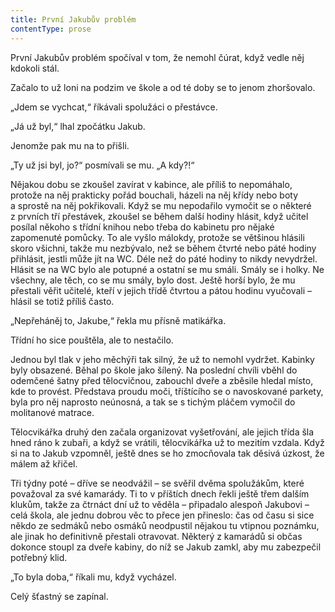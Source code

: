 ```yaml
---
title: První Jakubův problém
contentType: prose
---
```


<section>

První Jakubův problém spočíval v tom, že nemohl čúrat, když vedle něj kdokoli stál.

Začalo to už loni na podzim ve škole a od té doby se to jenom zhoršovalo.

„Jdem se vychcat,“ říkávali spolužáci o přestávce.

„Já už byl,“ lhal zpočátku Jakub.

Jenomže pak mu na to přišli.

„Ty už jsi byl, jo?“ posmívali se mu. „A kdy?!“

Nějakou dobu se zkoušel zavírat v kabince, ale příliš to nepomáhalo, protože na něj prakticky pořád bouchali, házeli na něj křídy nebo boty a sprostě na něj pokřikovali. Když se mu nepodařilo vymočit se o některé z prvních tří přestávek, zkoušel se během další hodiny hlásit, když učitel posílal někoho s třídní knihou nebo třeba do kabinetu pro nějaké zapomenuté pomůcky. To ale vyšlo málokdy, protože se většinou hlásili skoro všichni, takže mu nezbývalo, než se během čtvrté nebo páté hodiny přihlásit, jestli může jít na WC. Déle než do páté hodiny to nikdy nevydržel. Hlásit se na WC bylo ale potupné a ostatní se mu smáli. Smály se i holky. Ne všechny, ale těch, co se mu smály, bylo dost. Ještě horší bylo, že mu přestali věřit učitelé, kteří v jejich třídě čtvrtou a pátou hodinu vyučovali – hlásil se totiž příliš často.

„Nepřeháněj to, Jakube,“ řekla mu přísně matikářka.

Třídní ho sice pouštěla, ale to nestačilo.

Jednou byl tlak v jeho měchýři tak silný, že už to nemohl vydržet. Kabinky byly obsazené. Běhal po škole jako šílený. Na poslední chvíli vběhl do odemčené šatny před tělocvičnou, zabouchl dveře a zběsile hledal místo, kde to provést. Představa proudu moči, tříštícího se o navoskované parkety, byla pro něj naprosto neúnosná, a tak se s tichým pláčem vymočil do molitanové matrace.

Tělocvikářka druhý den začala organizovat vyšetřování, ale jejich třída šla hned ráno k zubaři, a když se vrátili, tělocvikářka už to mezitím vzdala. Když si na to Jakub vzpomněl, ještě dnes se ho zmocňovala tak děsivá úzkost, že málem až křičel.

Tři týdny poté – dříve se neodvážil – se svěřil dvěma spolužákům, které považoval za své kamarády. Ti to v příštích dnech řekli ještě třem dalším klukům, takže za čtrnáct dní už to věděla – připadalo alespoň Jakubovi – celá škola, ale jednu dobrou věc to přece jen přineslo: čas od času si sice někdo ze sedmáků nebo osmáků neodpustil nějakou tu vtipnou poznámku, ale jinak ho definitivně přestali otravovat. Některý z kamarádů si občas dokonce stoupl za dveře kabiny, do níž se Jakub zamkl, aby mu zabezpečil potřebný klid.

„To byla doba,“ říkali mu, když vycházel.

Celý šťastný se zapínal.

</section>

